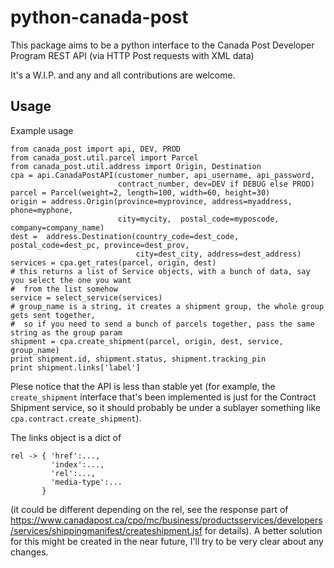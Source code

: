 python-canada-post
==================

This package aims to be a python interface to the Canada Post Developer Program
REST API (via HTTP Post requests with XML data)

It's a W.I.P. and any and all contributions are welcome.

Usage
-----

Example usage

    from canada_post import api, DEV, PROD
    from canada_post.util.parcel import Parcel
    from canada_post.util.address import Origin, Destination
    cpa = api.CanadaPostAPI(customer_number, api_username, api_password,
                            contract_number, dev=DEV if DEBUG else PROD)
    parcel = Parcel(weight=2, length=100, width=60, height=30)
    origin = address.Origin(province=myprovince, address=myaddress, phone=myphone,
                            city=mycity,  postal_code=myposcode, company=company_name)
    dest =  address.Destination(country_code=dest_code, postal_code=dest_pc, province=dest_prov,
                                city=dest_city, address=dest_address)
    services = cpa.get_rates(parcel, origin, dest)
    # this returns a list of Service objects, with a bunch of data, say you select the one you want
    #  from the list somehow
    service = select_service(services)
    # group_name is a string, it creates a shipment group, the whole group gets sent together,
    #  so if you need to send a bunch of parcels together, pass the same string as the group param
    shipment = cpa.create_shipment(parcel, origin, dest, service, group_name)
    print shipment.id, shipment.status, shipment.tracking_pin
    print shipment.links['label']

Plese notice that the API is less than stable yet (for example, the
`create_shipment` interface that's been implemented is just for the Contract
Shipment service, so it should probably be under a sublayer something like
`cpa.contract.create_shipment`).

The links object is a dict of

    rel -> { 'href':...,
             'index':...,
             'rel':...,
             'media-type':...
           }

(it could be different depending on the rel, see the response part of
https://www.canadapost.ca/cpo/mc/business/productsservices/developers/services/shippingmanifest/createshipment.jsf
for details). A better solution for this might be created in the near future,
I'll try to be very clear about any changes.
